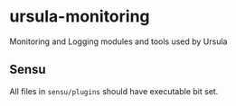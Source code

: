 # ursula-monitoring

Monitoring and Logging modules and tools used by Ursula

## Sensu

All files in `sensu/plugins` should have executable bit set.
